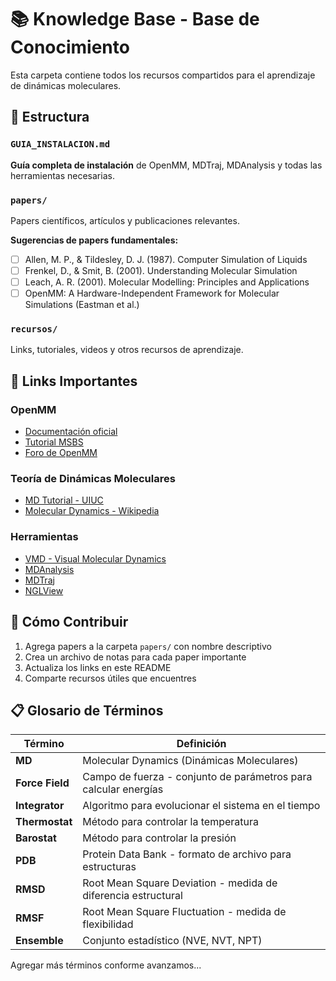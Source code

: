 # 📚 Knowledge Base - Base de Conocimiento

Esta carpeta contiene todos los recursos compartidos para el aprendizaje de dinámicas moleculares.

## 📁 Estructura

### `GUIA_INSTALACION.md`
**Guía completa de instalación** de OpenMM, MDTraj, MDAnalysis y todas las herramientas necesarias.

### `papers/`
Papers científicos, artículos y publicaciones relevantes.

**Sugerencias de papers fundamentales:**
- [ ] Allen, M. P., & Tildesley, D. J. (1987). Computer Simulation of Liquids
- [ ] Frenkel, D., & Smit, B. (2001). Understanding Molecular Simulation
- [ ] Leach, A. R. (2001). Molecular Modelling: Principles and Applications
- [ ] OpenMM: A Hardware-Independent Framework for Molecular Simulations (Eastman et al.)

### `recursos/`
Links, tutoriales, videos y otros recursos de aprendizaje.

## 🔗 Links Importantes

### OpenMM
- [Documentación oficial](http://docs.openmm.org/)
- [Tutorial MSBS](https://github.com/molmod/openmm-tutorial-msbs)
- [Foro de OpenMM](https://github.com/openmm/openmm/discussions)

### Teoría de Dinámicas Moleculares
- [MD Tutorial - UIUC](http://www.ks.uiuc.edu/Training/Tutorials/)
- [Molecular Dynamics - Wikipedia](https://en.wikipedia.org/wiki/Molecular_dynamics)

### Herramientas
- [VMD - Visual Molecular Dynamics](https://www.ks.uiuc.edu/Research/vmd/)
- [MDAnalysis](https://www.mdanalysis.org/)
- [MDTraj](http://mdtraj.org/)
- [NGLView](https://github.com/nglviewer/nglview)

## 📝 Cómo Contribuir

1. Agrega papers a la carpeta `papers/` con nombre descriptivo
2. Crea un archivo de notas para cada paper importante
3. Actualiza los links en este README
4. Comparte recursos útiles que encuentres

## 📋 Glosario de Términos

| Término | Definición |
|---------|-----------|
| **MD** | Molecular Dynamics (Dinámicas Moleculares) |
| **Force Field** | Campo de fuerza - conjunto de parámetros para calcular energías |
| **Integrator** | Algoritmo para evolucionar el sistema en el tiempo |
| **Thermostat** | Método para controlar la temperatura |
| **Barostat** | Método para controlar la presión |
| **PDB** | Protein Data Bank - formato de archivo para estructuras |
| **RMSD** | Root Mean Square Deviation - medida de diferencia estructural |
| **RMSF** | Root Mean Square Fluctuation - medida de flexibilidad |
| **Ensemble** | Conjunto estadístico (NVE, NVT, NPT) |

Agregar más términos conforme avanzamos...
